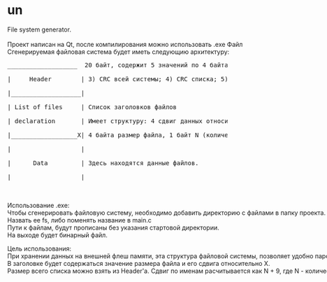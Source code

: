 # un
<nobr>
File system generator. </br>
</br>
Проект написан на Qt, после компилирования можно использовать .exe Файл</br>
Сгенерируемая файловая система будет иметь следующию архитектуру:</br>
 <pre>___________________  20 байт, содержит 5 значений по 4 байта каждый. 1) размер списка + 20 байт Header -1; 2) размер данных;</br>
|     Header        | 3) CRC всей системы; 4) CRC списка; 5) CRC данных </br>
|___________________|</br>
| List of files     | Список заголовков файлов </br>
| declaration       | Имеет структуру: 4 сдвиг данных относительно Х, где X конец списка заголовков, </br>
|__________________X| 4 байта размер файла, 1 байт N (количество) символов в имени файла. N - массив, имя файла.</br>
|                   |</br>
|      Data         | Здесь находятся данные файлов.</br>
|___________________|</br></pre>
</br>
</br>
Использование .exe:</br>
Чтобы сгенерировать файловую систему, необходимо добавить директорию с файлами в папку проекта. </br>Назвать ее fs, либо поменять название в main.c </br>
Пути к файлам, будут прописаны без указания стартовой директории. </br>
На выходе будет бинарный файл.</br>

Цель использования:</br>
При хранении данных на внешней флеш памяти, эта структура файловой системы, позволяет удобно парсить файлы по заголовкам.</br>
В заголовке будет содержаться значение размера файла и его сдвига относительно X. </br>
Размер всего списка можно взять из Header'а. Сдвиг по именам расчитывается как N + 9, где N - количество символов в имени файла</br>
</nobr>
